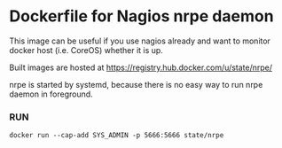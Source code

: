 # Dockerfile for Nagios nrpe daemon

This image can be useful if you use nagios already and want to monitor docker
host (i.e. CoreOS) whether it is up.

Built images are hosted at https://registry.hub.docker.com/u/state/nrpe/

nrpe is started by systemd, because there is no easy way to run nrpe daemon in
foreground.

### RUN
`docker run --cap-add SYS_ADMIN -p 5666:5666 state/nrpe` 

